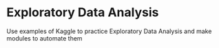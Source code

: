# Exploratory Data Analysis
Use examples of Kaggle to practice Exploratory Data Analysis and make modules to automate them